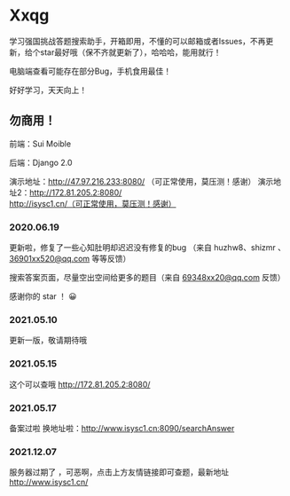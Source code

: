 # Xxqg
学习强国挑战答题搜索助手，开箱即用，不懂的可以邮箱或者Issues，不再更新，给个star最好哦（保不齐就更新了），哈哈哈，能用就行！

电脑端查看可能存在部分Bug，手机食用最佳！

好好学习，天天向上！

## 勿商用！



前端：Sui Moible



后端：Django 2.0


演示地址：http://47.97.216.233:8080/ （可正常使用，莫压测！感谢）
演示地址2：http://172.81.205.2:8080/  http://isysc1.cn/（可正常使用，莫压测！感谢）

### 2020.06.19
更新啦，修复了一些心知肚明却迟迟没有修复的bug （来自 huzhw8、shizmr 、36901xx520@qq.com 等等反馈）

搜索答案页面，尽量空出空间给更多的题目（来自 69348xx20@qq.com 反馈）

感谢你的 star ！ 😀

### 2021.05.10
更新一版，敬请期待哦

### 2021.05.15
这个可以查哦 http://172.81.205.2:8080/ 

### 2021.05.17
备案过啦 换地址啦：http://www.isysc1.cn:8090/searchAnswer

### 2021.12.07
服务器过期了 ，可恶啊，点击上方友情链接即可查题，最新地址 http://www.isysc1.cn/
